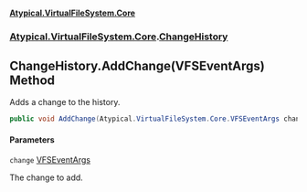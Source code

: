 #### [Atypical.VirtualFileSystem.Core](VirtualFileSystem.md 'VirtualFileSystem')
### [Atypical.VirtualFileSystem.Core](VirtualFileSystem.md#Atypical.VirtualFileSystem.Core 'Atypical.VirtualFileSystem.Core').[ChangeHistory](ChangeHistory.md 'Atypical.VirtualFileSystem.Core.ChangeHistory')

## ChangeHistory.AddChange(VFSEventArgs) Method

Adds a change to the history.

```csharp
public void AddChange(Atypical.VirtualFileSystem.Core.VFSEventArgs change);
```
#### Parameters

<a name='Atypical.VirtualFileSystem.Core.ChangeHistory.AddChange(Atypical.VirtualFileSystem.Core.VFSEventArgs).change'></a>

`change` [VFSEventArgs](VFSEventArgs.md 'Atypical.VirtualFileSystem.Core.VFSEventArgs')

The change to add.